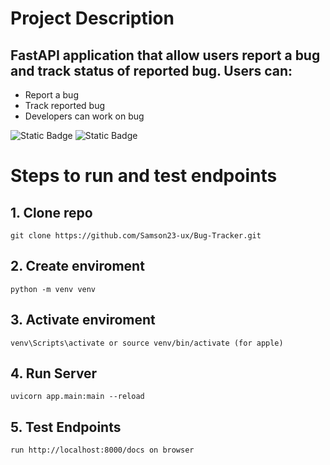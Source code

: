 # Project Description

## FastAPI application that allow users report a bug and track status of reported bug. Users can:

* Report a bug
* Track reported bug
* Developers can work on bug

![Static Badge](https://img.shields.io/badge/FastAPI-0.116.1-green?color=%23006400)
![Static Badge](https://img.shields.io/badge/Python-3.13-green?color=%23000400)

# Steps to run and test endpoints

## 1. Clone repo

```shell
git clone https://github.com/Samson23-ux/Bug-Tracker.git
```

## 2. Create enviroment

```shell
python -m venv venv
```

## 3. Activate enviroment

```shell
venv\Scripts\activate or source venv/bin/activate (for apple)
```

## 4. Run Server

```shell
uvicorn app.main:main --reload
```

## 5. Test Endpoints

```shell
run http://localhost:8000/docs on browser
```

